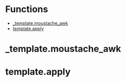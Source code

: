 # Functions
- [_template.moustache_awk](#_template.moustache_awk)
- [template.apply](#template.apply)
# _template.moustache_awk

# template.apply

